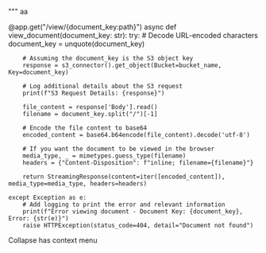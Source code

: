 """
aa


@app.get("/view/{document_key:path}")
async def view_document(document_key: str):
    try:
        # Decode URL-encoded characters
        document_key = unquote(document_key)

        # Assuming the document_key is the S3 object key
        response = s3_connector().get_object(Bucket=bucket_name, Key=document_key)

        # Log additional details about the S3 request
        print(f"S3 Request Details: {response}")

        file_content = response['Body'].read()
        filename = document_key.split("/")[-1]

        # Encode the file content to base64
        encoded_content = base64.b64encode(file_content).decode('utf-8')

        # If you want the document to be viewed in the browser
        media_type, _ = mimetypes.guess_type(filename)
        headers = {"Content-Disposition": f"inline; filename={filename}"}

        return StreamingResponse(content=iter([encoded_content]), media_type=media_type, headers=headers)

    except Exception as e:
        # Add logging to print the error and relevant information
        print(f"Error viewing document - Document Key: {document_key}, Error: {str(e)}")
        raise HTTPException(status_code=404, detail="Document not found")
Collapse
has context menu
